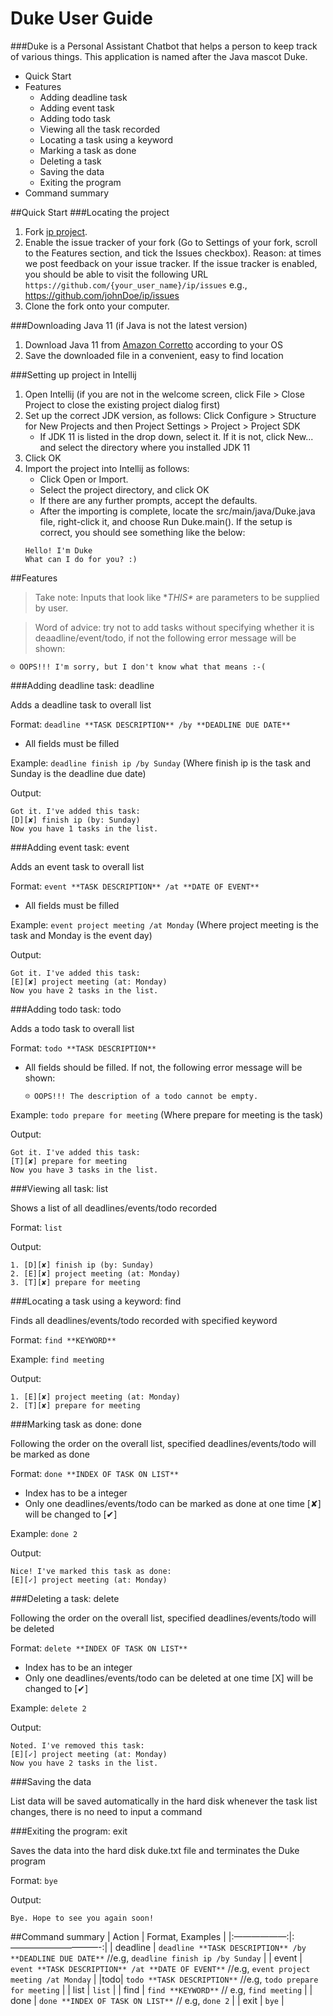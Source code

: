 # Duke User Guide

###Duke is a Personal Assistant Chatbot that helps a person to keep track of various things. This application is named after the Java mascot Duke.

* Quick Start
* Features 
   - Adding deadline task
   - Adding event task
   - Adding todo task
   - Viewing all the task recorded
   - Locating a task using a keyword
   - Marking a task as done
   - Deleting a task
   - Saving the data
   - Exiting the program
* Command summary




##Quick Start
###Locating the project
1) Fork [ip project](https://github.com/nus-cs2113-AY2021S1/ip).
2) Enable the issue tracker of your fork (Go to Settings of your fork, scroll to the Features section, and tick the Issues checkbox). Reason: at times we post feedback on your issue tracker.
If the issue tracker is enabled, you should be able to visit the following URL `https://github.com/{your_user_name}/ip/issues` e.g., https://github.com/johnDoe/ip/issues
3) Clone the fork onto your computer.




###Downloading Java 11 (if Java is not the latest version)
1) Download Java 11 from [Amazon Corretto](https://docs.aws.amazon.com/corretto/latest/corretto-11-ug/downloads-list.html) according to your OS
2) Save the downloaded file in a convenient, easy to find location



###Setting up project in Intellij
1) Open Intellij (if you are not in the welcome screen, click File > Close Project to close the existing project dialog first)
2) Set up the correct JDK version, as follows: Click Configure > Structure for New Projects and then Project Settings > Project > Project SDK
   - If JDK 11 is listed in the drop down, select it. If it is not, click New... and select the directory where you installed JDK 11
3) Click OK
4) Import the project into Intellij as follows:
   - Click Open or Import.	
   - Select the project directory, and click OK
   - If there are any further prompts, accept the defaults.
   - After the importing is complete, locate the src/main/java/Duke.java file, right-click it, and choose Run Duke.main(). If the setup is correct, you should see something like the below:
   ```
   Hello! I'm Duke
   What can I do for you? :)
   ```




##Features
> Take note: Inputs that look like \**THIS\** are parameters to be supplied by user.

> Word of advice: try not to add tasks without specifying whether it is deaadline/event/todo, if not the following error message will be shown:
```
☹ OOPS!!! I'm sorry, but I don't know what that means :-(
```



###Adding deadline task: deadline

Adds a deadline task to overall list

Format: `deadline **TASK DESCRIPTION** /by **DEADLINE DUE DATE**`
* All fields must be filled

Example: `deadline finish ip /by Sunday` (Where finish ip is the task and Sunday is the deadline due date)

Output:
```
Got it. I've added this task:
[D][✘] finish ip (by: Sunday)
Now you have 1 tasks in the list.
```




###Adding event task: event 

Adds an event task to overall list

Format: `event **TASK DESCRIPTION** /at **DATE OF EVENT**`
* All fields must be filled

Example: `event project meeting /at Monday` (Where project meeting is the task and Monday is the event day)

Output:
```
Got it. I've added this task:
[E][✘] project meeting (at: Monday)
Now you have 2 tasks in the list.
```



###Adding todo task: todo

Adds a todo task to overall list

Format: `todo **TASK DESCRIPTION**`
* All fields should be filled. If not, the following error message will be shown:
   ```
   ☹ OOPS!!! The description of a todo cannot be empty.
   ```

Example: `todo prepare for meeting` (Where prepare for meeting is the task)

Output:
```
Got it. I've added this task:
[T][✘] prepare for meeting
Now you have 3 tasks in the list.
```




###Viewing all task: list

Shows a list of all deadlines/events/todo recorded

Format: `list`

Output:
```
1. [D][✘] finish ip (by: Sunday)
2. [E][✘] project meeting (at: Monday)
3. [T][✘] prepare for meeting
```



###Locating a task using a keyword: find

Finds all deadlines/events/todo recorded with specified keyword 

Format: `find **KEYWORD**`

Example: `find meeting`

Output:
```
1. [E][✘] project meeting (at: Monday)
2. [T][✘] prepare for meeting
```




###Marking task as done: done

Following the order on the overall list, specified deadlines/events/todo will be marked as done

Format: `done **INDEX OF TASK ON LIST**`
* Index has to be a integer
* Only one deadlines/events/todo can be marked as done at one time
[✘] will be changed to [✔]

Example: `done 2`

Output:
```
Nice! I've marked this task as done:
[E][✓] project meeting (at: Monday)
```




###Deleting a task: delete

Following the order on the overall list, specified deadlines/events/todo will be deleted

Format: `delete **INDEX OF TASK ON LIST**`
* Index has to be an integer
* Only one deadlines/events/todo can be deleted at one time
[X] will be changed to [✔]

Example: `delete 2`

Output:
```
Noted. I've removed this task:
[E][✓] project meeting (at: Monday)
Now you have 2 tasks in the list.
```




###Saving the data

List data will be saved automatically in the hard disk whenever the task list changes, there is no need to input a command




###Exiting the program: exit

Saves the data into the hard disk duke.txt file and terminates the Duke program

Format: `bye`

Output:
```
Bye. Hope to see you again soon!
```



##Command summary
|    Action    |      Format, Examples     |
|:——————:|:——————————-:|
|       deadline   |    `deadline **TASK DESCRIPTION** /by **DEADLINE DUE DATE**`    //e.g, `deadline finish ip /by Sunday`               |
|       event        |         `event **TASK DESCRIPTION** /at **DATE OF EVENT**` //e.g, `event project meeting /at Monday`             |
|todo|        `todo **TASK DESCRIPTION**`  //e.g, `todo prepare for meeting`        |
|          list             |            `list`            |
|           find         |  `find **KEYWORD**` // e.g, `find meeting`                   |
|           done                |       `done **INDEX OF TASK ON LIST**` // e.g, `done 2`         |
|             exit             |                 `bye`          |
